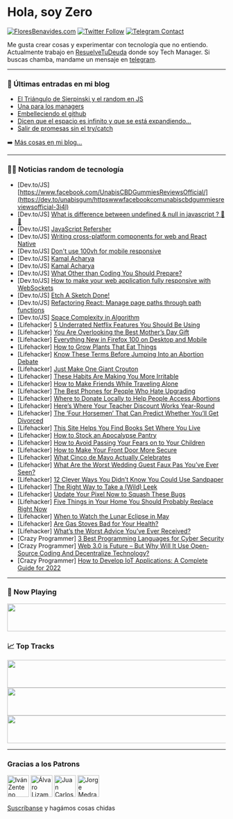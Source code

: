 # Hola, soy Zero

[![FloresBenavides.com](https://img.shields.io/website?down_message=oops&label=MiBlog&style=for-the-badge&up_message=online&url=https%3A%2F%2Ffloresbenavides.com)](https://floresbenavides.com) [![Twitter Follow](https://img.shields.io/twitter/follow/ZeroDragon?color=%231DA1F2&label=Follow&logo=twitter&logoColor=ffffff&style=for-the-badge)](https://twitter.com/zerodragon) [![Telegram Contact](https://img.shields.io/badge/escr%C3%ADbeme-ZeroDragon-%2326A5E4?style=for-the-badge&logo=telegram)](https://t.me/zerodragon)

Me gusta crear cosas y experimentar con tecnología que no entiendo.
Actualmente trabajo en [ResuelveTuDeuda](http://github.com/resuelve) donde soy Tech Manager.
Si buscas chamba, mandame un mensaje en [telegram](https://t.me/zerodragon).

---

### 📕 Últimas entradas en mi blog
<!-- BLOG-POST-LIST:START -->
- [El Triángulo de Sierpinski y el random en JS](https://floresbenavides.com/el-triangulo-de-sierpinski-y-el-random-en-js/)
- [Una para los managers](https://floresbenavides.com/una-para-los-managers/)
- [Embelleciendo el github](https://floresbenavides.com/embelleciendo-el-github/)
- [Dicen que el espacio es infinito y que se está expandiendo…](https://floresbenavides.com/dicen-que-el-espacio-es-infinito-y-que-se-esta-expandiendo/)
- [Salir de promesas sin el try/catch](https://floresbenavides.com/salir-de-promesas-sin-el-try-catch/)
<!-- BLOG-POST-LIST:END -->

➡️ [Más cosas en mi blog...](https://floresbenavides.com)

---

### 👨‍💻 Noticias random de tecnología
<!-- TECH-POSTS:START -->
- [Dev.to/JS] [https://www.facebook.com/UnabisCBDGummiesReviewsOfficial/](https://dev.to/unabisgum/httpswwwfacebookcomunabiscbdgummiesreviewsofficial-3i4l)
- [Dev.to/JS] [What is difference between undefined &amp; null in javascript ? 🚀 🚀](https://dev.to/ashishdonga/what-is-difference-between-undefined-null-in-javascript--40gc)
- [Dev.to/JS] [JavaScript Refersher](https://dev.to/vigneshm243/javascript-refersher-4385)
- [Dev.to/JS] [Writing cross-platform components for web and React Native](https://dev.to/sapegin/writing-cross-platform-components-for-web-and-react-native-c56)
- [Dev.to/JS] [Don&#39;t use 100vh for mobile responsive](https://dev.to/nirazanbasnet/dont-use-100vh-for-mobile-responsive-3o97)
- [Dev.to/JS] [Kamal Acharya](https://dev.to/acharyak184/kamal-acharya-4db4)
- [Dev.to/JS] [Kamal Acharya](https://dev.to/acharyak184/kamal-acharya-3odl)
- [Dev.to/JS] [What Other than Coding You Should Prepare?](https://dev.to/keshavgbpecdel/what-other-than-coding-you-should-prepare-57g3)
- [Dev.to/JS] [How to make your web application fully responsive with WebSockets](https://dev.to/contreras9/how-to-make-your-web-application-fully-responsive-with-websockets-35k8)
- [Dev.to/JS] [Etch A Sketch Done!](https://dev.to/warmastr/etch-a-sketch-done-2o2i)
- [Dev.to/JS] [Refactoring React: Manage page paths through path functions](https://dev.to/gustavofsantos/refactoring-react-manage-page-paths-through-path-functions-2dk0)
- [Dev.to/JS] [Space Complexity in Algorithm](https://dev.to/aryakris/space-complexity-in-algorithm-474g)
- [Lifehacker] [5 Underrated Netflix Features You Should Be Using](https://lifehacker.com/5-underrated-netflix-features-you-should-be-using-1848876028)
- [Lifehacker] [You Are Overlooking the Best Mother’s Day Gift](https://lifehacker.com/you-are-overlooking-the-best-mother-s-day-gift-1848874934)
- [Lifehacker] [Everything New in Firefox 100 on Desktop and Mobile](https://lifehacker.com/everything-new-in-firefox-100-on-desktop-and-mobile-1848875763)
- [Lifehacker] [How to Grow Plants That Eat Things](https://lifehacker.com/how-to-grow-plants-that-eat-things-1848875703)
- [Lifehacker] [Know These Terms Before Jumping Into an Abortion Debate](https://lifehacker.com/know-these-terms-before-jumping-into-an-abortion-debate-1848873487)
- [Lifehacker] [Just Make One Giant Crouton](https://lifehacker.com/just-make-one-giant-crouton-1848874432)
- [Lifehacker] [These Habits Are Making You More Irritable](https://lifehacker.com/these-habits-are-making-you-more-irritable-1848874006)
- [Lifehacker] [How to Make Friends While Traveling Alone](https://lifehacker.com/how-to-make-friends-while-traveling-alone-1848873458)
- [Lifehacker] [The Best Phones for People Who Hate Upgrading](https://lifehacker.com/the-best-phones-for-people-who-hate-upgrading-1848872793)
- [Lifehacker] [Where to Donate Locally to Help People Access Abortions](https://lifehacker.com/where-to-donate-locally-to-help-people-access-abortions-1848873651)
- [Lifehacker] [Here’s Where Your Teacher Discount Works Year-Round](https://lifehacker.com/here-s-where-your-teacher-discount-works-year-round-1848873513)
- [Lifehacker] [The ‘Four Horsemen’ That Can Predict Whether You’ll Get Divorced](https://lifehacker.com/the-four-horsemen-that-can-predict-whether-you-ll-get-1848870580)
- [Lifehacker] [This Site Helps You Find Books Set Where You Live](https://lifehacker.com/this-site-helps-you-find-books-set-where-you-live-1848873520)
- [Lifehacker] [How to Stock an Apocalypse Pantry](https://lifehacker.com/how-to-stock-an-apocalypse-pantry-with-nutritious-food-1848873174)
- [Lifehacker] [How to Avoid Passing Your Fears on to Your Children](https://lifehacker.com/how-to-avoid-passing-your-fears-on-to-your-children-1848871152)
- [Lifehacker] [How to Make Your Front Door More Secure](https://lifehacker.com/how-to-make-your-front-door-more-secure-1848871492)
- [Lifehacker] [What Cinco de Mayo Actually Celebrates](https://lifehacker.com/what-cinco-de-mayo-actually-celebrates-1848871447)
- [Lifehacker] [What Are the Worst Wedding Guest Faux Pas You’ve Ever Seen?](https://lifehacker.com/what-are-the-worst-wedding-guest-faux-pas-you-ve-ever-s-1848869546)
- [Lifehacker] [12 Clever Ways You Didn’t Know You Could Use Sandpaper](https://lifehacker.com/12-clever-ways-you-didn-t-know-you-could-use-sandpaper-1848867904)
- [Lifehacker] [The Right Way to Take a &lpar;Wild&rpar; Leek](https://lifehacker.com/the-right-way-to-take-a-wild-leek-1848869797)
- [Lifehacker] [Update Your Pixel Now to Squash These Bugs](https://lifehacker.com/update-your-pixel-now-to-squash-these-bugs-1848869608)
- [Lifehacker] [Five Things in Your Home You Should Probably Replace Right Now](https://lifehacker.com/five-things-in-your-home-you-should-probably-replace-ri-1848869645)
- [Lifehacker] [When to Watch the Lunar Eclipse in May](https://lifehacker.com/when-to-watch-the-lunar-eclipse-in-may-1848869638)
- [Lifehacker] [Are Gas Stoves Bad for Your Health?](https://lifehacker.com/are-gas-stoves-bad-for-your-health-1848869920)
- [Lifehacker] [What’s the Worst Advice You’ve Ever Received?](https://lifehacker.com/what-s-the-worst-advice-you-ve-ever-received-1848869696)
- [Crazy Programmer] [3 Best Programming Languages for Cyber Security](https://www.thecrazyprogrammer.com/2022/04/programming-languages-for-cyber-security.html)
- [Crazy Programmer] [Web 3.0 is Future – But Why Will It Use Open-Source Coding And Decentralize Technology?](https://www.thecrazyprogrammer.com/2022/04/web-3-0.html)
- [Crazy Programmer] [How to Develop IoT Applications: A Complete Guide for 2022](https://www.thecrazyprogrammer.com/2022/04/how-to-develop-iot-applications.html)<!-- TECH-POSTS:END -->

---

### 🎵 Now Playing
<a href="https://spotify-now-playing-dun.vercel.app/now-playing?open"><img src="https://spotify-now-playing-dun.vercel.app/now-playing" width="540" height="64"></a>

### 📈 Top Tracks
<a href="https://spotify-now-playing-dun.vercel.app/top-tracks?i=1&open"><img src="https://spotify-now-playing-dun.vercel.app/top-tracks?i=1" width="540" height="64"></a>
<a href="https://spotify-now-playing-dun.vercel.app/top-tracks?i=2&open"><img src="https://spotify-now-playing-dun.vercel.app/top-tracks?i=2" width="540" height="64"></a>
<a href="https://spotify-now-playing-dun.vercel.app/top-tracks?i=3&open"><img src="https://spotify-now-playing-dun.vercel.app/top-tracks?i=3" width="540" height="64"></a>

---

### Gracias a los Patrons
[<img src="https://avatars.githubusercontent.com/u/243380?v=4" alt="Iván Zenteno" width="50px">](https://github.com/k001) [<img src="https://avatars.githubusercontent.com/u/19955639?v=4" alt="Álvaro Lizama" width="50px">](https://github.com/alvarolizama) [<img src="https://avatars.githubusercontent.com/u/2718753?v=4" alt="Juan Carlos Ruiz" width="50px">](https://github.com/JuanCrg90) [<img src="https://avatars.githubusercontent.com/u/37025?v=4" alt="Jorge Medrano" width="50px">](https://github.com/h1pp1e) 

[Suscríbanse](https://www.patreon.com/zerodragon) y hagámos cosas chidas
